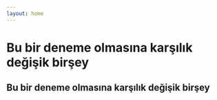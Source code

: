 ```yaml
---
layout: home
---
```

<h1>Bu bir deneme olmasına karşılık değişik birşey</h1>
<h2>Bu bir deneme olmasına karşılık değişik birşey</h2>
